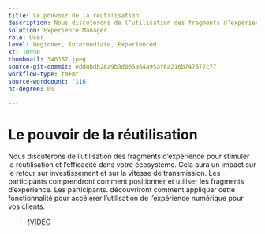 ```yaml
---
title: Le pouvoir de la réutilisation
description: Nous discuterons de l’utilisation des fragments d’expérience pour stimuler la réutilisation et l’efficacité dans votre écosystème.  Cela aura un impact sur le retour sur investissement et sur la vitesse de transmission.  Les participants comprendront comment positionner et utiliser les fragments d’expérience. Les participants. découvriront comment appliquer cette fonctionnalité pour accélérer l’utilisation de l’expérience numérique pour vos clients.
solution: Experience Manager
role: User
level: Beginner, Intermediate, Experienced
kt: 10950
thumbnail: 346387.jpeg
source-git-commit: edd0bdb28a9b3d065a64a95af6a216b747577c77
workflow-type: tm+mt
source-wordcount: '116'
ht-degree: 0%

---
```


# Le pouvoir de la réutilisation

Nous discuterons de l’utilisation des fragments d’expérience pour stimuler la réutilisation et l’efficacité dans votre écosystème.  Cela aura un impact sur le retour sur investissement et sur la vitesse de transmission.  Les participants comprendront comment positionner et utiliser les fragments d’expérience. Les participants. découvriront comment appliquer cette fonctionnalité pour accélérer l’utilisation de l’expérience numérique pour vos clients.

>[!VIDEO](https://video.tv.adobe.com/v/346387/?quality=12&learn=on)
